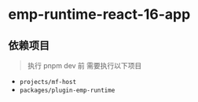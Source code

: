 # emp-runtime-react-16-app

## 依赖项目 
> 执行 pnpm dev 前 需要执行以下项目
+ `projects/mf-host`
+ `packages/plugin-emp-runtime`